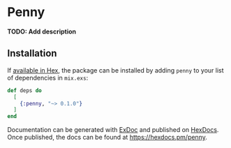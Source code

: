 # Penny

**TODO: Add description**

## Installation

If [available in Hex](https://hex.pm/docs/publish), the package can be installed
by adding `penny` to your list of dependencies in `mix.exs`:

```elixir
def deps do
  [
    {:penny, "~> 0.1.0"}
  ]
end
```

Documentation can be generated with [ExDoc](https://github.com/elixir-lang/ex_doc)
and published on [HexDocs](https://hexdocs.pm). Once published, the docs can
be found at <https://hexdocs.pm/penny>.

